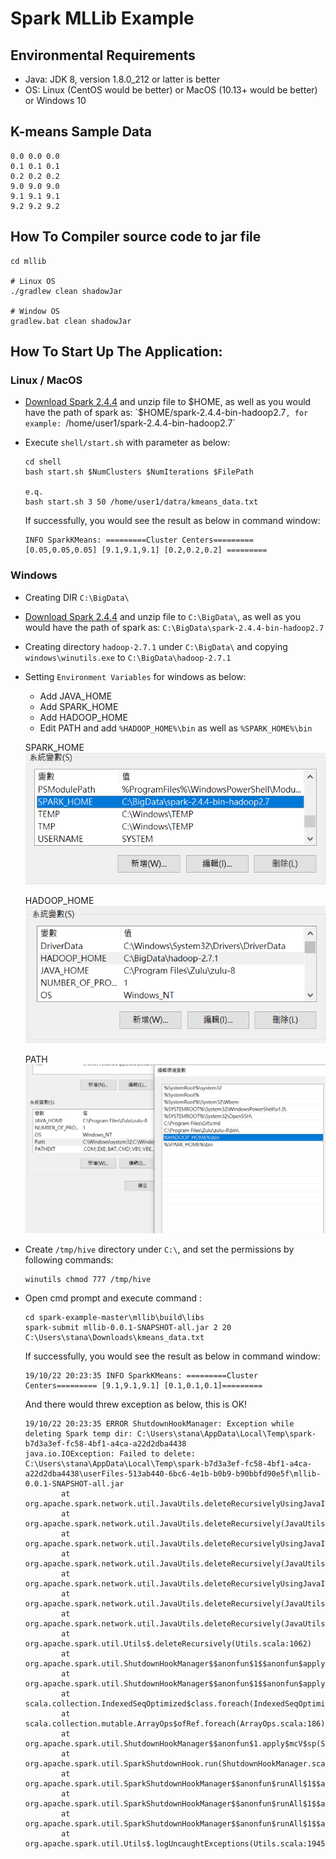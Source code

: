 # Spark MLLib Example

## Environmental Requirements

* Java: JDK 8, version 1.8.0_212 or latter is better
* OS: Linux (CentOS would be better) or MacOS (10.13+ would be better) or Windows 10

## K-means Sample Data

``` vim
0.0 0.0 0.0
0.1 0.1 0.1
0.2 0.2 0.2
9.0 9.0 9.0
9.1 9.1 9.1
9.2 9.2 9.2
```

## How To Compiler source code to jar file

```shell script
cd mllib

# Linux OS
./gradlew clean shadowJar

# Window OS
gradlew.bat clean shadowJar
``` 

## How To Start Up The Application:

### Linux / MacOS
* [Download Spark 2.4.4](https://www.apache.org/dyn/closer.lua/spark/spark-2.4.4/spark-2.4.4-bin-hadoop2.7.tgz) and unzip file to $HOME, as well as you would have the path of spark as: 
`$HOME/spark-2.4.4-bin-hadoop2.7`, for example: `/home/user1/spark-2.4.4-bin-hadoop2.7`
* Execute `shell/start.sh` with parameter as below:  
  ```shell script
  cd shell
  bash start.sh $NumClusters $NumIterations $FilePath
  
  e.q.
  bash start.sh 3 50 /home/user1/datra/kmeans_data.txt 
  ```
  
  If successfully, you would see the result as below in command window:
  ```shell script
  INFO SparkKMeans: =========Cluster Centers========= [0.05,0.05,0.05] [9.1,9.1,9.1] [0.2,0.2,0.2] =========
  ```
  
 ### Windows 
 * Creating DIR `C:\BigData\`
 * [Download Spark 2.4.4](https://www.apache.org/dyn/closer.lua/spark/spark-2.4.4/spark-2.4.4-bin-hadoop2.7.tgz) and unzip file to `C:\BigData\`, as well as you would have the path of spark as: 
   `C:\BigData\spark-2.4.4-bin-hadoop2.7`
 * Creating directory `hadoop-2.7.1` under `C:\BigData\` and copying `windows\winutils.exe` to `C:\BigData\hadoop-2.7.1`
 * Setting `Environment Variables` for windows as below:
   * Add JAVA_HOME
   * Add SPARK_HOME
   * Add HADOOP_HOME 
   * Edit PATH and add `%HADOOP_HOME%\bin` as well as `%SPARK_HOME%\bin`
   
   SPARK_HOME
   ![SPARK_HOME](images/SPARK_HOME.png)
   
   HADOOP_HOME
   ![HADOOP_HOME](images/HADOOP_HOME.png)
   
   PATH
   ![PATH](images/PATH.png)
   
 * Create `/tmp/hive` directory under `C:\`, and set the permissions by following commands:
   ```shell script
   winutils chmod 777 /tmp/hive
   ``` 
 * Open cmd prompt and execute command :
   ```shell script
   cd spark-example-master\mllib\build\libs
   spark-submit mllib-0.0.1-SNAPSHOT-all.jar 2 20 C:\Users\stana\Downloads\kmeans_data.txt
   ```
   If successfully, you would see the result as below in command window:
     ```shell script
     19/10/22 20:23:35 INFO SparkKMeans: =========Cluster Centers========= [9.1,9.1,9.1] [0.1,0.1,0.1]=========
     ```
   And there would threw exception as below, this is OK!
   ```shell script
   19/10/22 20:23:35 ERROR ShutdownHookManager: Exception while deleting Spark temp dir: C:\Users\stana\AppData\Local\Temp\spark-b7d3a3ef-fc58-4bf1-a4ca-a22d2dba4438
   java.io.IOException: Failed to delete: C:\Users\stana\AppData\Local\Temp\spark-b7d3a3ef-fc58-4bf1-a4ca-a22d2dba4438\userFiles-513ab440-6bc6-4e1b-b0b9-b90bbfd90e5f\mllib-0.0.1-SNAPSHOT-all.jar
           at org.apache.spark.network.util.JavaUtils.deleteRecursivelyUsingJavaIO(JavaUtils.java:144)
           at org.apache.spark.network.util.JavaUtils.deleteRecursively(JavaUtils.java:118)
           at org.apache.spark.network.util.JavaUtils.deleteRecursivelyUsingJavaIO(JavaUtils.java:128)
           at org.apache.spark.network.util.JavaUtils.deleteRecursively(JavaUtils.java:118)
           at org.apache.spark.network.util.JavaUtils.deleteRecursivelyUsingJavaIO(JavaUtils.java:128)
           at org.apache.spark.network.util.JavaUtils.deleteRecursively(JavaUtils.java:118)
           at org.apache.spark.network.util.JavaUtils.deleteRecursively(JavaUtils.java:91)
           at org.apache.spark.util.Utils$.deleteRecursively(Utils.scala:1062)
           at org.apache.spark.util.ShutdownHookManager$$anonfun$1$$anonfun$apply$mcV$sp$3.apply(ShutdownHookManager.scala:65)
           at org.apache.spark.util.ShutdownHookManager$$anonfun$1$$anonfun$apply$mcV$sp$3.apply(ShutdownHookManager.scala:62)
           at scala.collection.IndexedSeqOptimized$class.foreach(IndexedSeqOptimized.scala:33)
           at scala.collection.mutable.ArrayOps$ofRef.foreach(ArrayOps.scala:186)
           at org.apache.spark.util.ShutdownHookManager$$anonfun$1.apply$mcV$sp(ShutdownHookManager.scala:62)
           at org.apache.spark.util.SparkShutdownHook.run(ShutdownHookManager.scala:216)
           at org.apache.spark.util.SparkShutdownHookManager$$anonfun$runAll$1$$anonfun$apply$mcV$sp$1.apply$mcV$sp(ShutdownHookManager.scala:188)
           at org.apache.spark.util.SparkShutdownHookManager$$anonfun$runAll$1$$anonfun$apply$mcV$sp$1.apply(ShutdownHookManager.scala:188)
           at org.apache.spark.util.SparkShutdownHookManager$$anonfun$runAll$1$$anonfun$apply$mcV$sp$1.apply(ShutdownHookManager.scala:188)
           at org.apache.spark.util.Utils$.logUncaughtExceptions(Utils.scala:1945)
   ```